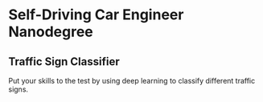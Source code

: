 # Self-Driving Car Engineer Nanodegree

## Traffic Sign Classifier
Put your skills to the test by using deep learning to classify different traffic signs.